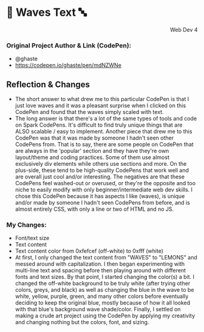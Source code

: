 # 🌊 Waves Text 🔤
<div style="text-align: right">Web Dev 4</div>

### Original Project Author & Link (CodePen): 
  - @ghaste
  - https://codepen.io/ghaste/pen/mdNZWNe

## Reflection & Changes
- The short answer to what drew me to this particular CodePen is that I just love waves and it was a pleasant surprise when I clicked on this CodePen and found that the waves simply scaled with text.
- The long answer is that there's a lot of the same types of tools and code on Spark CodePens. It's difficult to find truly unique things that are ALSO scalable / easy to implement. Another piece that drew me to this CodePen was that it was made by someone I hadn't seen other CodePens from. That is to say, there are some people on CodePen that are always in the 'popular' section and they have they're own layout/theme and coding practices.
  Some of them use almost exclusively div elements while others use sections and more. On the plus-side, these tend to be high-quality CodePens that work well and are overall just cool and/or interesting. The negatives are that these CodePens feel washed-out or overused, or they're the opposite and too niche to easily modify with only beginner/intermediate web dev skills. I chose this CodePen because it has aspects I like (waves), is unique and/or made by someone I hadn't seen CodePens from before, and is almost entirely CSS, with only a line or two of HTML and no JS.
### My Changes:
  - Font/text size
  - Text content
  - Text content color from 0xfefcef (off-white) to 0xfff (white)
  - At first, I only changed the text content from "WAVES" to "LEMONS" and messed around with capitalization. I then began experimenting with multi-line text and spacing before then playing around with different fonts and text sizes. By that point, I started changing the color(s) a bit. I changed the off-white background to be truly white (after trying other colors, greys, and black) as well as changing the blue in the wave to be white, yellow, purple, green, and many other colors before eventually deciding to keep the original blue, mostly because of how it all looked with that blue's background wave shade/color. Finally, I settled on making a crude art project using the CodePen by applying my creativity and changing nothing but the colors, font, and sizing.

